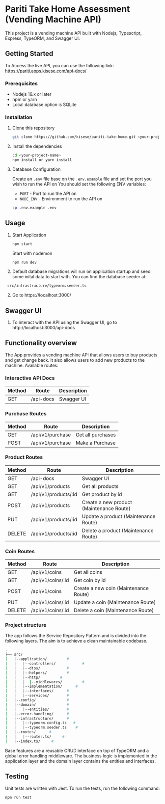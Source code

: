 # Pariti Take Home Assessment (Vending Machine API)

This project is a vending machine API built with Nodejs, Typescript, Express, TypeORM, and Swagger UI.

## Getting Started

To Access the live API, you can use the following link: https://pariti.apps.kisese.com/api-docs/

### Prerequisites

- Nodejs 16.x or later
- npm or yarn
- Local database option is SQLite

### Installation

1. Clone this repository

   ```bash
   git clone https://github.com/kisese/pariti-take-home.git <your-project-name>
   ```

2. Install the dependencies
   ```bash
   cd <your-project-name>
   npm install or yarn install
   ```
3. Database Configuration

   Create an `.env` file base on the `.env.example` file and set the port you wish to run the API on
   You should set the following ENV variables:
   - `PORT` - Port to run the API on
   - `NODE_ENV` - Environment to run the API on
   ```bash
   cp .env.example .env
   ```

## Usage

1. Start Application

   ```cmd
   npm start
   ```
   Start with nodemon
   ```cmd
   npm run dev
   ```
2. Default database migrations will run on application startup and seed some inital data to start with. You can find the
   database seeder at:

  ```cmd
   src/infrastructure/typeorm.seeder.ts
   ```

2. Go to https://localhost:3000/

## Swagger UI

1. To interact with the API using the Swagger UI, go to http://localhost:3000/api-docs

## Functionality overview

The App provides a vending machine API that allows users to buy products and get change back. It also allows users to
add new products to the machine.
Available routes:

### Interactive API Docs

| Method | Route     | Description |
|--------|-----------|-------------|
| GET    | /api-docs | Swagger UI  |

### Purchase Routes

| Method | Route            | Description       |
|--------|------------------|-------------------|
| GET    | /api/v1/purchase | Get all purchases |
| POST   | /api/v1/purchase | Make a Purchase   |

### Product Routes

| Method | Route                | Description                              |
|--------|----------------------|------------------------------------------|
| GET    | /api-docs            | Swagger UI                               |
| GET    | /api/v1/products     | Get all products                         |
| GET    | /api/v1/products/:id | Get product by id                        |
| POST   | /api/v1/products     | Create a new product (Maintenance Route) |
| PUT    | /api/v1/products/:id | Update a product   (Maintenance Route)   |
| DELETE | /api/v1/products/:id | Delete a product    (Maintenance Route)  |

### Coin Routes

| Method | Route             | Description                           |
|--------|-------------------|---------------------------------------|
| GET    | /api/v1/coins     | Get all coins                         |
| GET    | /api/v1/coins/:id | Get coin by id                        |
| POST   | /api/v1/coins     | Create a new coin (Maintenance Route) |
| PUT    | /api/v1/coins/:id | Update a coin   (Maintenance Route)   |
| DELETE | /api/v1/coins/:id | Delete a coin    (Maintenance Route)  |

### Project structure

The app follows the Service Repository Pattern and is divided into the following layers. The aim is to achieve a clean maintainable codebase.

```bash
.
├── src/
|   |--application/         #
|   |   |--controllers/            #
|   |   |--dtos/            #
|   |   |--helpers/         #
|   |   |--http/         #
|   |   |  |--middlewares/         #
|   |   |--implementation/      #
|   |   |--interfaces/      #
|   |   |--services/        #
|   |--config/              #
|   |--domain/              #
|   |   |--entities/        #
|   |--error-handling/      #
|   |--infrastructure/      #
|   |   |--typeorm.config.ts   #
|   |   |--typeorm.seeder.ts    #
|   |--routes/      #
|   |   |--router.ts/     #
|   |--index.ts/     #
```
Base features are a reusable CRUD interface on top of TypeORM and a global error handling middleware.
The business logic is implemented in the application layer and the domain layer contains the entities and interfaces.

## Testing

Unit tests are written with Jest. To run the tests, run the following command:

```bash
npm run test
```

